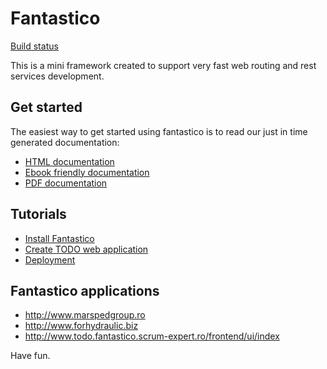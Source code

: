 Fantastico
==========

[Build status](http://jenkins.scrum-expert.ro:8080/job/fantastico-framework/badge/icon/)

This is a mini framework created to support very fast web routing and rest services development.

Get started
-----------

The easiest way to get started using fantastico is to read our just in time generated documentation:

* [HTML documentation](http://rcosnita.github.io/fantastico/html/)
* [Ebook friendly documentation](http://rcosnita.github.io/fantastico/epub/)
* [PDF documentation](http://rcosnita.github.io/fantastico/latex/fantastico.pdf)

Tutorials
---------

* [Install Fantastico](http://rcosnita.github.io/fantastico/html/get_started/installation.html)
* [Create TODO web application](http://rcosnita.github.io/fantastico/html/how_to/todo/index.html)
* [Deployment](http://rcosnita.github.io/fantastico/html/how_to/deployment_how_to.html)

Fantastico applications
-----------------------

* http://www.marspedgroup.ro
* http://www.forhydraulic.biz
* http://www.todo.fantastico.scrum-expert.ro/frontend/ui/index

Have fun.
